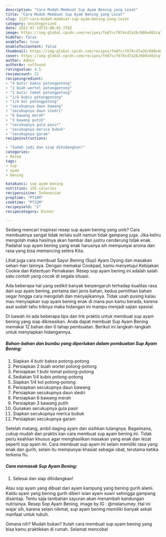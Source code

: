 ```yaml
---
description: "Cara Mudah Membuat Sup Ayam Bening yang Lezat"
title: "Cara Mudah Membuat Sup Ayam Bening yang Lezat"
slug: 1127-cara-mudah-membuat-sup-ayam-bening-yang-lezat
category: Uncategorized
date: 2022-07-14T15:08:03.776Z
image: https://img-global.cpcdn.com/recipes/fe87ccf874cd7a26/680x482cq70/sup-ayam-bening-foto-resep-utama.jpg
hideToc: false
enableToc: true
enableTocContent: false
thumbnail: https://img-global.cpcdn.com/recipes/fe87ccf874cd7a26/680x482cq70/sup-ayam-bening-foto-resep-utama.jpg
cover: https://img-global.cpcdn.com/recipes/fe87ccf874cd7a26/680x482cq70/sup-ayam-bening-foto-resep-utama.jpg
author: Admin
authorAv: notfound
ratingvalue: 4.5
reviewcount: 22
recipeingredient:
- "4 butir bakso potongpotong"
- "2 buah wortel potongpotong"
- "1 butir tomat potongpotong"
- "1/4 kubis potongpotong"
- "1/4 kol potongpotong"
- "secukupnya daun bawang"
- "secukupnya daun sledri"
- "6 bawang merah"
- "3 bawang putih"
- "secukupnya gula pasir"
- "secukupnya merica bubuk"
- "secukupnya garam"
recipeinstructions:

- "Sudah jadi dan siap dihidangkan!"
categories:
- Resep
tags:
- sup
- ayam
- bening

katakunci: sup ayam bening 
nutrition: 155 calories
recipecuisine: Indonesian
preptime: "PT18M"
cooktime: "PT32M"
recipeyield: "2"
recipecategory: Dinner

---
```





Sedang mencari inspirasi resep sup ayam bening yang unik? Cara membuatnya sangat tidak terlalu sulit namun tidak gampang juga. Jika keliru mengolah maka hasilnya akan hambar dan justru cenderung tidak enak. Padahal sup ayam bening yang enak harusnya sih mempunyai aroma dan rasa yang bisa memancing selera Kita.





Lihat juga cara membuat Sayur Bening (Sup) Ayam Oyong dan masakan sehari-hari lainnya. Dengan memakai Cookpad, kamu menyetujui Kebijakan Cookie dan Ketentuan Pemakaian. Resep sop ayam bening ini adalah salah satu contoh yang cocok di segala situasi.

Ada beberapa hal yang sedikit banyak berpengaruh terhadap kualitas rasa dari sup ayam bening, pertama dari jenis bahan, kedua pemilihan bahan segar hingga cara mengolah dan menyajikannya. Tidak usah pusing kalau mau menyiapkan sup ayam bening enak di mana pun kamu berada, karena asal sudah tahu triknya maka hidangan ini mampu menjadi sajian spesial.






Di bawah ini ada beberapa tips dan trik praktis untuk membuat sup ayam bening yang siap dikreasikan. Anda dapat membuat Sup Ayam Bening memakai 12 bahan dan 0 tahap pembuatan. Berikut ini langkah-langkah untuk menyiapkan hidangannya.

<!--inarticleads1-->

##### Bahan-bahan dan bumbu yang diperlukan dalam pembuatan Sup Ayam Bening:

1. Siapkan 4 butir bakso potong-potong
1. Persiapkan 2 buah wortel potong-potong
1. Persiapkan 1 butir tomat potong-potong
1. Sediakan 1/4 kubis potong-potong
1. Siapkan 1/4 kol potong-potong
1. Persiapkan secukupnya daun bawang
1. Persiapkan secukupnya daun sledri
1. Persiapkan 6 bawang merah
1. Persiapkan 3 bawang putih
1. Gunakan secukupnya gula pasir
1. Siapkan secukupnya merica bubuk
1. Persiapkan secukupnya garam


Setelah matang, ambil daging ayam dan sisihkan tulangnya. Bagaimana, cukup mudah dan praktis kan cara membuat sup ayam bening ini. Tidak perlu keahlian khusus agar menghasilkan masakan yang enak dan lezat seperti sup ayam ini. Cara membuat sup ayam ini selain memiliki rasa yang enak dan gurih, selain itu mempunyai khasiat sebagai obat, terutama ketika terkena flu. 

<!--inarticleads2-->

##### Cara memasak Sup Ayam Bening:


1. Selesai dan siap dihidangkan!

Atau sop ayam yang dibuat dari ayam kampung yang bening gurih alami. Kaldu ayam yang bening gurih diberi isian ayam suwir sehingga gampang disantap. Tentu saja tambahan sayuran akan menambah kandungan nutrisinya. Resep Sop Ayam Bening, image by IG : @melanumey. Hal ini wajar sih, karena selain nikmat, sup ayam bening memiliki banyak sekali manfaat untuk tubuh. 

Gimana nih? Mudah bukan? Itulah cara membuat sup ayam bening yang bisa kamu praktikkan di rumah. Selamat mencoba!
